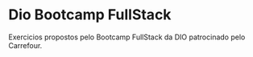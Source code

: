 # Dio Bootcamp FullStack
Exercicios propostos pelo Bootcamp FullStack da DIO patrocinado pelo Carrefour. 
